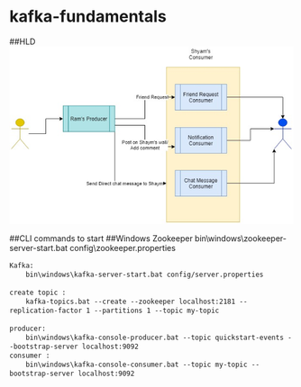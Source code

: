 
# kafka-fundamentals

##HLD
![HLD for Kafka Fundamentals](src/main/resources/static/HLD-for-Kafka-Fundamentals.jpg?raw=true "Title")

##CLI commands to start
  ##Windows
    Zookeeper 
        bin\windows\zookeeper-server-start.bat config\zookeeper.properties

    Kafka:
        bin\windows\kafka-server-start.bat config/server.properties

    create topic : 
        kafka-topics.bat --create --zookeeper localhost:2181 --replication-factor 1 --partitions 1 --topic my-topic

    producer: 
        bin\windows\kafka-console-producer.bat --topic quickstart-events --bootstrap-server localhost:9092
    consumer : 
        bin\windows\kafka-console-consumer.bat --topic my-topic --bootstrap-server localhost:9092


